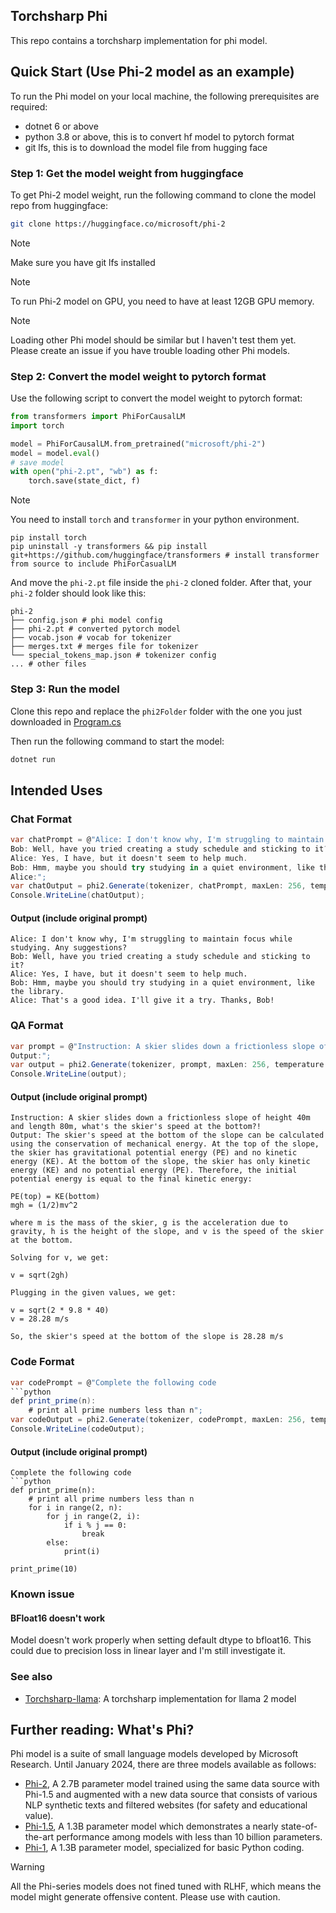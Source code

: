 ## Torchsharp Phi

This repo contains a torchsharp implementation for phi model.

## Quick Start (Use Phi-2 model as an example)
To run the Phi model on your local machine, the following prerequisites are required:
- dotnet 6 or above
- python 3.8 or above, this is to convert hf model to pytorch format
- git lfs, this is to download the model file from hugging face

### Step 1: Get the model weight from huggingface
To get Phi-2 model weight, run the following command to clone the model repo from huggingface:
```bash
git clone https://huggingface.co/microsoft/phi-2
```
> [!Note]
> Make sure you have git lfs installed

> [!Note]
> To run Phi-2 model on GPU, you need to have at least 12GB GPU memory.

> [!Note]
> Loading other Phi model should be similar but I haven't test them yet. Please create an issue if you have trouble loading other Phi models.

### Step 2: Convert the model weight to pytorch format
Use the following script to convert the model weight to pytorch format:
```python
from transformers import PhiForCausalLM
import torch

model = PhiForCausalLM.from_pretrained("microsoft/phi-2")
model = model.eval()
# save model
with open("phi-2.pt", "wb") as f:
    torch.save(state_dict, f)
```
> [!Note]
> You need to install `torch` and `transformer` in your python environment.
> ```
> pip install torch
> pip uninstall -y transformers && pip install git+https://github.com/huggingface/transformers # install transformer from source to include PhiForCasualLM
> ```


And move the `phi-2.pt` file inside the `phi-2` cloned folder.
After that, your `phi-2` folder should look like this:

```
phi-2
├── config.json # phi model config
├── phi-2.pt # converted pytorch model
├── vocab.json # vocab for tokenizer
├── merges.txt # merges file for tokenizer
└── special_tokens_map.json # tokenizer config
... # other files
```

### Step 3: Run the model
Clone this repo and replace the `phi2Folder` folder with the one you just downloaded in [Program.cs](./Program.cs#L13)

Then run the following command to start the model:
```bash
dotnet run
```

## Intended Uses

### Chat Format
```csharp
var chatPrompt = @"Alice: I don't know why, I'm struggling to maintain focus while studying. Any suggestions?
Bob: Well, have you tried creating a study schedule and sticking to it?
Alice: Yes, I have, but it doesn't seem to help much.
Bob: Hmm, maybe you should try studying in a quiet environment, like the library.
Alice:";
var chatOutput = phi2.Generate(tokenizer, chatPrompt, maxLen: 256, temperature: 0.3f, stopSequences: [ "Bob:"]);
Console.WriteLine(chatOutput);
```
#### Output (include original prompt)
```
Alice: I don't know why, I'm struggling to maintain focus while studying. Any suggestions?
Bob: Well, have you tried creating a study schedule and sticking to it?
Alice: Yes, I have, but it doesn't seem to help much.
Bob: Hmm, maybe you should try studying in a quiet environment, like the library.
Alice: That's a good idea. I'll give it a try. Thanks, Bob!
```

### QA Format
```csharp
var prompt = @"Instruction: A skier slides down a frictionless slope of height 40m and length 80m, what's the skier's speed at the bottom?
Output:";
var output = phi2.Generate(tokenizer, prompt, maxLen: 256, temperature: 0.1f);
Console.WriteLine(output);
```

#### Output (include original prompt)
```
Instruction: A skier slides down a frictionless slope of height 40m and length 80m, what's the skier's speed at the bottom?!
Output: The skier's speed at the bottom of the slope can be calculated using the conservation of mechanical energy. At the top of the slope, the skier has gravitational potential energy (PE) and no kinetic energy (KE). At the bottom of the slope, the skier has only kinetic energy (KE) and no potential energy (PE). Therefore, the initial potential energy is equal to the final kinetic energy:

PE(top) = KE(bottom)
mgh = (1/2)mv^2

where m is the mass of the skier, g is the acceleration due to gravity, h is the height of the slope, and v is the speed of the skier at the bottom.

Solving for v, we get:

v = sqrt(2gh)

Plugging in the given values, we get:

v = sqrt(2 * 9.8 * 40)
v = 28.28 m/s

So, the skier's speed at the bottom of the slope is 28.28 m/s
```

### Code Format
```csharp
var codePrompt = @"Complete the following code
```python
def print_prime(n):
    # print all prime numbers less than n";
var codeOutput = phi2.Generate(tokenizer, codePrompt, maxLen: 256, temperature: 0f, stopSequences: [ "```"]);
Console.WriteLine(codeOutput);
```

#### Output (include original prompt)
```
Complete the following code
```python
def print_prime(n):
    # print all prime numbers less than n
    for i in range(2, n):
        for j in range(2, i):
            if i % j == 0:
                break
        else:
            print(i)

print_prime(10)
```

### Known issue
#### BFloat16 doesn't work
Model doesn't work properly when setting default dtype to bfloat16. This could due to precision loss in linear layer and I'm still investigate it.

### See also
- [Torchsharp-llama](https://github.com/LittleLittleCloud/Torchsharp-llama): A torchsharp implementation for llama 2 model

## Further reading: What's Phi?
Phi model is a suite of small language models developed by Microsoft Research. Until January 2024, there are three models available as follows:
- [Phi-2](https://huggingface.co/microsoft/phi-2), A 2.7B parameter model trained using the same data source with Phi-1.5 and augmented with a new data source that consists of various NLP synthetic texts and filtered websites (for safety and educational value).
- [Phi-1.5](https://huggingface.co/microsoft/phi-1_5), A 1.3B parameter model which demonstrates a nearly state-of-the-art performance among models with less than 10 billion parameters.
- [Phi-1](https://huggingface.co/microsoft/phi-1), A 1.3B parameter model, specialized for basic Python coding.

> [!Warning]
> All the Phi-series models does not fined tuned with RLHF, which means the model might generate offensive content. Please use with caution.
